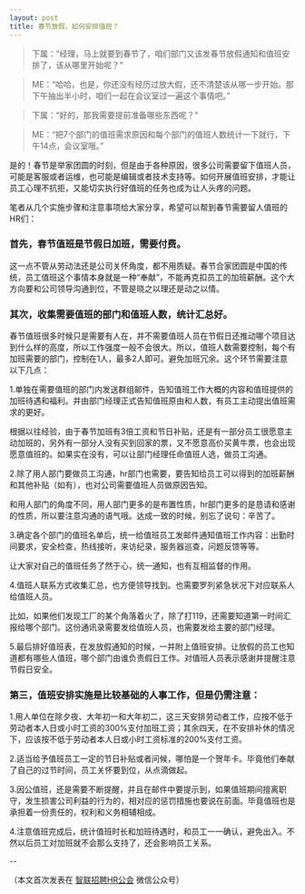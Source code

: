 ```yaml
---
layout: post
title: 春节放假，如何安排值班？
---
```


> 下属：“经理，马上就要到春节了，咱们部门又该发春节放假通知和值班安排了，该从哪里开始呢？”

> ME：“哈哈，也是，你还没有经历过放大假，还不清楚该从哪一步开始。那下午抽出半小时，咱们一起在会议室过一遍这个事情吧。”

> 下属：“好的，那我需要提前准备哪些东西呢？”

> ME：“把7个部门的值班需求原因和每个部门的值班人数统计一下就行，下午14点，会议室哦。”

是的！春节是举家团圆的时刻，但是由于各种原因，很多公司需要留下值班人员，可能是客服或者运维，也可能是编辑或者技术支持等。如何开展值班安排，才能让员工心理不抗拒，又能切实执行好值班的任务也成为让人头疼的问题。

笔者从几个实施步骤和注意事项给大家分享，希望可以帮到春节需要留人值班的HR们：

<!--more-->

### <span class="color1">首先，春节值班是节假日加班，需要付费。</span>

这一点不管从劳动法还是公司关怀角度，都不用质疑。春节合家团圆是中国的传统，员工值班这个事情本身就是一种“奉献”，不能再克扣员工的加班薪酬。这个大方向要和公司领导沟通到位，不管是晓之以理还是动之以情。

### <span class="color1">其次，收集需要值班的部门和值班人数，统计汇总好。</span>

春节值班很多时候只是需要有人在，并不需要值班人员在节假日还推动哪个项目达到什么样的高度，所以工作强度一般不会很大。所以，值班人数需要控制，每个有加班需要的部门，控制在1人，最多2人即可。避免加班冗余。这个环节需要注意以下几点：

<span class="color2">1.单独在需要值班的部门内发送群组邮件，告知值班工作大概的内容和值班提供的加班待遇和福利。并由部门经理正式告知值班原由和人数，有员工主动提出值班需求的更好。</span>

根据以往经验，由于春节加班有3倍工资和节日补贴，还是有一部分员工很愿意主动加班的，另外有一部分人没有买到回家的票，又不愿意高价买黄牛票，也会出现愿意值班的。如果实在没有，可以让部门经理任命值班人选，做员工沟通。

<span class="color2">2.除了用人部门要做员工沟通，hr部门也需要，要告知给员工可以得到的加班薪酬和其他补贴（如有），也对公司需要值班人员做原因告知。</span>

和用人部门的角度不同，用人部门更多的是布置性质，hr部门更多的是恳请和感谢的性质，所以要注意沟通的语气哦。达成一致的时候，别忘了说句：辛苦了。

<span class="color2">3.确定各个部门的值班名单后，统一给值班员工发邮件通知值班工作内容：出勤时间要求，安全检查，热线接听，来访纪录，服务器巡查，问题反馈等等。</span>

让大家对自己的值班任务了然于心，统一通知，也有互相监督的作用。

<span class="color2">4.值班人联系方式收集汇总，也方便领导找到。也需要罗列紧急状况下对应联系人给值班人员。</span>

比如，如果他们发现工厂的某个角落着火了，除了打119，还需要知道第一时间汇报给哪个部门。这份通讯录需要发给值班人员，也需要发给主要的部门经理。

<span class="color2">5.最后排好值班表，在发放假通知的时候，一并附上值班安排。让放假的员工也知道都有哪些人值班，哪个部门由谁负责假日工作。对值班人员表示感谢并提醒注意节假日安全。</span>

### <span class="color1">第三，值班安排实施是比较基础的人事工作，但是仍需注意：</span>

1.用人单位在除夕夜、大年初一和大年初二，这三天安排劳动者工作，应按不低于劳动者本人日或小时工资的300%支付加班工资；其余四天，在不安排补休的情况下，应该按不低于劳动者本人日或小时工资标准的200%支付工资。

2.适当给予值班员工一定的节日补贴或者问候，哪怕是一个贺年卡。毕竟他们奉献了自己的过节时间，员工关怀要到位，从点滴做起。

3.因公值班，还是需要不断提醒，并且在邮件中要提示到，如果值班期间擅离职守，发生损害公司利益的行为的，相对应的惩罚措施也要说在前面。毕竟值班也是承担着一份责任的，权利和义务相辅相成。

4.注意值班完成后，统计值班时长和加班待遇时，和员工一一确认，避免出入。不然以后员工对加班就不会那么支持了，还会影响员工关系。

--

（本文首次发表在 [智联招聘HR公会](https://mp.weixin.qq.com/s?__biz=MjM5OTU1MzY1Mg==&mid=403064391&idx=1&sn=869e769a4c0005ce87011251731f64f8&scene=1) 微信公众号）
